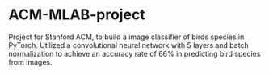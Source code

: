 # ACM-MLAB-project
Project for Stanford ACM, to build a image classifier of birds species in PyTorch.
Utilized a convolutional neural network with 5 layers and batch normalization to achieve an accuracy rate of 66% in predicting bird species from images.
